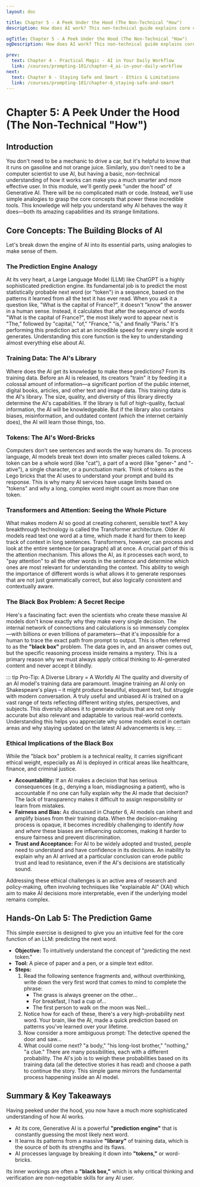 ```yaml
---
layout: doc

title: Chapter 5 - A Peek Under the Hood (The Non-Technical "How")
description: How does AI work? This non-technical guide explains core concepts like Large Language Models (LLMs), training data, and the 'black box' problem using simple analogies.

ogTitle: Chapter 5 - A Peek Under the Hood (The Non-Technical "How")
ogDescription: How does AI work? This non-technical guide explains core concepts like Large Language Models (LLMs), training data, and the 'black box' problem using simple analogies.

prev:
  text: Chapter 4 - Practical Magic - AI in Your Daily Workflow
  link: /courses/prompting-101/chapter-4_ai-in-your-daily-workflow
next:
  text: Chapter 6 - Staying Safe and Smart - Ethics & Limitations
  link: /courses/prompting-101/chapter-6_staying-safe-and-smart
---
```

# Chapter 5: A Peek Under the Hood (The Non-Technical "How")

## Introduction

You don't need to be a mechanic to drive a car, but it's helpful to know that it runs on gasoline and not orange juice. Similarly, you don't need to be a computer scientist to use AI, but having a basic, non-technical understanding of how it works can make you a much smarter and more effective user. In this module, we'll gently peek "under the hood" of Generative AI. There will be no complicated math or code. Instead, we'll use simple analogies to grasp the core concepts that power these incredible tools. This knowledge will help you understand why AI behaves the way it does—both its amazing capabilities and its strange limitations.

## Core Concepts: The Building Blocks of AI

Let's break down the engine of AI into its essential parts, using analogies to make sense of them.

### The Prediction Engine Analogy

At its very heart, a Large Language Model (LLM) like ChatGPT is a highly sophisticated prediction engine. Its fundamental job is to predict the most statistically probable next word (or "token") in a sequence, based on the patterns it learned from all the text it has ever read. When you ask it a question like, "What is the capital of France?", it doesn't "know" the answer in a human sense. Instead, it calculates that after the sequence of words "What is the capital of France?", the most likely word to appear next is "The," followed by "capital," "of," "France," "is," and finally "Paris." It's performing this prediction act at an incredible speed for every single word it generates. Understanding this core function is the key to understanding almost everything else about AI.

### Training Data: The AI's Library

Where does the AI get its knowledge to make these predictions? From its training data. Before an AI is released, its creators "train" it by feeding it a colossal amount of information—a significant portion of the public internet, digital books, articles, and other text and image data. This training data is the AI's library. The size, quality, and diversity of this library directly determine the AI's capabilities. If the library is full of high-quality, factual information, the AI will be knowledgeable. But if the library also contains biases, misinformation, and outdated content (which the internet certainly does), the AI will learn those things, too.

### Tokens: The AI's Word-Bricks

Computers don't see sentences and words the way humans do. To process language, AI models break text down into smaller pieces called tokens. A token can be a whole word (like "cat"), a part of a word (like "gener-" and "-ative"), a single character, or a punctuation mark. Think of tokens as the Lego bricks that the AI uses to understand your prompt and build its response. This is why many AI services have usage limits based on "tokens" and why a long, complex word might count as more than one token.

### Transformers and Attention: Seeing the Whole Picture

What makes modern AI so good at creating coherent, sensible text? A key breakthrough technology is called the Transformer architecture. Older AI models read text one word at a time, which made it hard for them to keep track of context in long sentences. Transformers, however, can process and look at the entire sentence (or paragraph) all at once. A crucial part of this is the attention mechanism. This allows the AI, as it processes each word, to "pay attention" to all the other words in the sentence and determine which ones are most relevant for understanding the context. This ability to weigh the importance of different words is what allows it to generate responses that are not just grammatically correct, but also logically consistent and contextually aware.

### The Black Box Problem: A Secret Recipe

Here's a fascinating fact: even the scientists who create these massive AI models don't know exactly why they make every single decision. The internal network of connections and calculations is so immensely complex—with billions or even trillions of parameters—that it's impossible for a human to trace the exact path from prompt to output. This is often referred to as the **"black box"** problem. The data goes in, and an answer comes out, but the specific reasoning process inside remains a mystery. This is a primary reason why we must always apply critical thinking to AI-generated content and never accept it blindly.

::: tip Pro-Tip: A Diverse Library = A Worldly AI
The quality and diversity of an AI model's training data are paramount. Imagine training an AI only on Shakespeare's plays – it might produce beautiful, eloquent text, but struggle with modern conversation. A truly useful and unbiased AI is trained on a vast range of texts reflecting different writing styles, perspectives, and subjects. This diversity allows it to generate outputs that are not only accurate but also relevant and adaptable to various real-world contexts. Understanding this helps you appreciate why some models excel in certain areas and why staying updated on the latest AI advancements is key.
:::

### Ethical Implications of the Black Box

While the "black box" problem is a technical reality, it carries significant ethical weight, especially as AI is deployed in critical areas like healthcare, finance, and criminal justice.

- **Accountability:** If an AI makes a decision that has serious consequences (e.g., denying a loan, misdiagnosing a patient), who is accountable if no one can fully explain *why* the AI made that decision? The lack of transparency makes it difficult to assign responsibility or learn from mistakes.
- **Fairness and Bias:** As discussed in Chapter 6, AI models can inherit and amplify biases from their training data. When the decision-making process is opaque, it becomes incredibly challenging to identify *how* and *where* these biases are influencing outcomes, making it harder to ensure fairness and prevent discrimination.
- **Trust and Acceptance:** For AI to be widely adopted and trusted, people need to understand and have confidence in its decisions. An inability to explain why an AI arrived at a particular conclusion can erode public trust and lead to resistance, even if the AI's decisions are statistically sound.

Addressing these ethical challenges is an active area of research and policy-making, often involving techniques like "explainable AI" (XAI) which aim to make AI decisions more interpretable, even if the underlying model remains complex.

## Hands-On Lab 5: The Prediction Game

This simple exercise is designed to give you an intuitive feel for the core function of an LLM: predicting the next word.

* **Objective:** To intuitively understand the concept of "predicting the next token."
* **Tool:** A piece of paper and a pen, or a simple text editor.
* **Steps:**
  1. Read the following sentence fragments and, without overthinking, write down the very first word that comes to mind to complete the phrase:
     * The grass is always greener on the other...
     * For breakfast, I had a cup of...
     * The first person to walk on the moon was Neil...
  2. Notice how for each of these, there's a very high-probability next word. Your brain, like the AI, made a quick prediction based on patterns you've learned over your lifetime.
  3. Now consider a more ambiguous prompt: The detective opened the door and saw...
  4. What could come next? "a body," "his long-lost brother," "nothing," "a clue." There are many possibilities, each with a different probability. The AI's job is to weigh these probabilities based on its training data (all the detective stories it has read) and choose a path to continue the story. This simple game mirrors the fundamental process happening inside an AI model.

## Summary & Key Takeaways

Having peeked under the hood, you now have a much more sophisticated understanding of how AI works.

* At its core, Generative AI is a powerful **"prediction engine"** that is constantly guessing the most likely next word.
* It learns its patterns from a massive **"library"** of training data, which is the source of both its strengths and its flaws.
* AI processes language by breaking it down into **"tokens,"** or word-bricks.

Its inner workings are often a **"black box,"** which is why critical thinking and verification are non-negotiable skills for any AI user.
